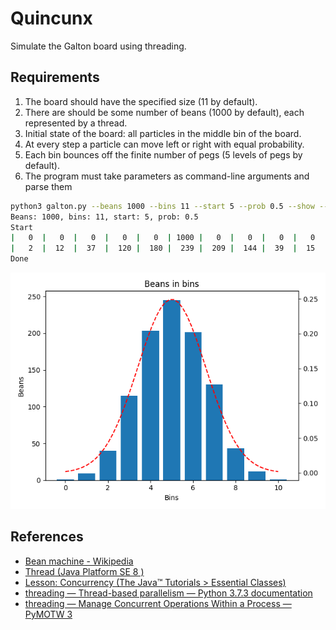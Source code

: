 # Quincunx

Simulate the Galton board using threading.

## Requirements

1. The board should have the specified size (11 by default).
1. There are should be some number of beans (1000 by default), each represented by a thread.
1. Initial state of the board: all particles in the middle bin of the board.
1. At every step a particle can move left or right with equal probability.
1. Each bin bounces off the finite number of pegs (5 levels of pegs by default).
1. The program must take parameters as command-line arguments and parse them

```bash
python3 galton.py --beans 1000 --bins 11 --start 5 --prob 0.5 --show --debug
Beans: 1000, bins: 11, start: 5, prob: 0.5
Start
|   0  |   0  |   0  |   0  |   0  | 1000 |   0  |   0  |   0  |   0  |   0  |      1000
|   2  |  12  |  37  |  120 |  180 |  239 |  209 |  144 |  39  |  15  |   3  |      1000
Done
```

![Beans in bins](normal.png)

## References

- [Bean machine - Wikipedia](https://en.wikipedia.org/wiki/Bean_machine)
- [Thread (Java Platform SE 8 )](https://docs.oracle.com/javase/8/docs/api/java/lang/Thread.html)
- [Lesson: Concurrency (The Java™ Tutorials > Essential Classes)](https://docs.oracle.com/javase/tutorial/essential/concurrency/)
- [threading — Thread-based parallelism — Python 3.7.3 documentation](https://docs.python.org/3/library/threading.html)
- [threading — Manage Concurrent Operations Within a Process — PyMOTW 3](https://pymotw.com/3/threading/)
